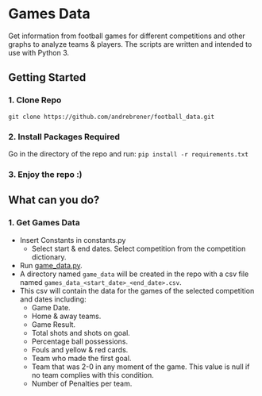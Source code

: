 # Games Data

Get information from football games for different competitions and other graphs to analyze teams & players. The scripts are written and intended to use with Python 3.

## Getting Started

### 1. Clone Repo

`git clone https://github.com/andrebrener/football_data.git`

### 2. Install Packages Required

Go in the directory of the repo and run:
```pip install -r requirements.txt```

### 3. Enjoy the repo :)

## What can you do?

### 1. Get Games Data
- Insert Constants in constants.py
  - Select start & end dates.
   Select competition from the competition dictionary.
- Run [game_data.py](https://github.com/andrebrener/football_data/blob/master/game_data.py).
- A directory named `game_data` will be created in the repo with a csv file named `games_data_<start_date>_<end_date>.csv`.
- This csv will contain the data for the games of the selected competition and dates including:
  - Game Date.
  - Home & away teams.
  - Game Result.
  - Total shots and shots on goal.
  - Percentage ball possessions.
  - Fouls and yellow & red cards.
  - Team who made the first goal.
  - Team that was 2-0 in any moment of the game. This value is null if no team complies with this condition.
  - Number of Penalties per team.
